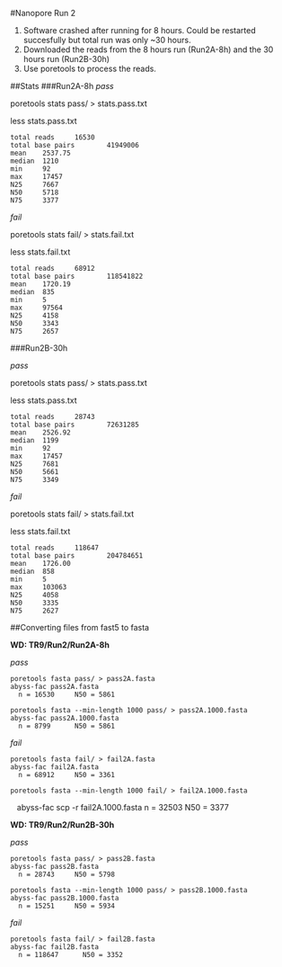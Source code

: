 #Nanopore Run 2
  
  1. Software crashed after running for 8 hours. Could be restarted succesfully but total run was only ~30 hours.
  2. Downloaded the reads from the 8 hours run (Run2A-8h) and the 30 hours run (Run2B-30h)
  3. Use poretools to process the reads.
  
##Stats
###Run2A-8h
*pass*

  poretools stats pass/ > stats.pass.txt
  
  less stats.pass.txt
    
    total reads     16530
    total base pairs        41949006
    mean    2537.75
    median  1210
    min     92
    max     17457
    N25     7667
    N50     5718
    N75     3377
    
*fail*

  poretools stats fail/ > stats.fail.txt
  
  less stats.fail.txt
  
    total reads     68912
    total base pairs        118541822
    mean    1720.19
    median  835
    min     5
    max     97564
    N25     4158
    N50     3343
    N75     2657

###Run2B-30h

*pass*

  poretools stats pass/ > stats.pass.txt
  
  less stats.pass.txt
  
    total reads     28743
    total base pairs        72631285
    mean    2526.92
    median  1199
    min     92
    max     17457
    N25     7681
    N50     5661
    N75     3349

*fail*

  poretools stats fail/ > stats.fail.txt
  
  less stats.fail.txt
    
    total reads     118647
    total base pairs        204784651
    mean    1726.00
    median  858
    min     5
    max     103063
    N25     4058
    N50     3335
    N75     2627

##Converting files from fast5 to fasta 

**WD: TR9/Run2/Run2A-8h**

*pass*

    poretools fasta pass/ > pass2A.fasta
    abyss-fac pass2A.fasta
      n = 16530     N50 = 5861

    poretools fasta --min-length 1000 pass/ > pass2A.1000.fasta
    abyss-fac pass2A.1000.fasta
      n = 8799      N50 = 5861

*fail*
    
    poretools fasta fail/ > fail2A.fasta
    abyss-fac fail2A.fasta
      n = 68912     N50 = 3361
    
    poretools fasta --min-length 1000 fail/ > fail2A.1000.fasta
    abyss-fac scp -r fail2A.1000.fasta
      n = 32503     N50 = 3377

**WD: TR9/Run2/Run2B-30h**

*pass*
    
    poretools fasta pass/ > pass2B.fasta
    abyss-fac pass2B.fasta
      n = 28743     N50 = 5798
      
    poretools fasta --min-length 1000 pass/ > pass2B.1000.fasta
    abyss-fac pass2B.1000.fasta
      n = 15251     N50 = 5934

*fail*

    poretools fasta fail/ > fail2B.fasta
    abyss-fac fail2B.fasta
      n = 118647      N50 = 3352
      
